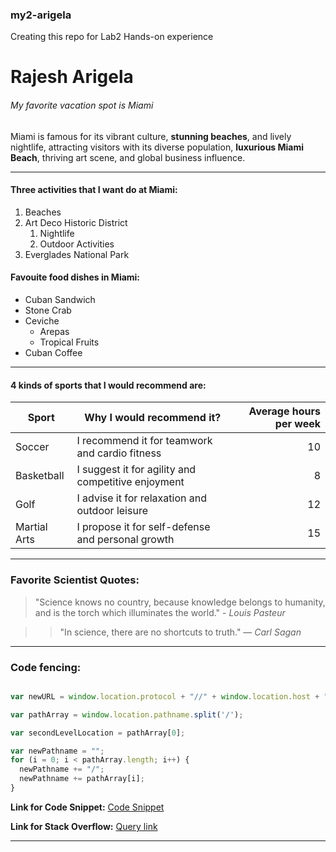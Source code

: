 ### my2-arigela
Creating this repo for Lab2 Hands-on experience

# Rajesh Arigela
###### My favorite vacation spot is Miami

Miami is famous for its vibrant culture, **stunning beaches**, and lively nightlife, attracting visitors with its diverse population, **luxurious Miami Beach**, thriving art scene, and global business influence.

***

#### Three activities that I want do at Miami:
1. Beaches
2. Art Deco Historic District
    1. Nightlife
    5. Outdoor Activities
3. Everglades National Park

#### Favouite food dishes in Miami:
* Cuban Sandwich
* Stone Crab
* Ceviche
   * Arepas
   * Tropical Fruits
* Cuban Coffee


---

#### 4 kinds of sports that I would recommend are:

| Sport | Why I would recommend it? | Average hours per week |
| --- | --- | ---: |
| Soccer | I recommend it for teamwork and cardio fitness | 10 |
| Basketball | I suggest it for agility and competitive enjoyment | 8 |
| Golf | I advise it for relaxation and outdoor leisure | 12 |
| Martial Arts | I propose it for self-defense and personal growth | 15 |

---

### Favorite Scientist Quotes:
> "Science knows no country, because knowledge belongs to humanity, and is the torch which illuminates the world." - *Louis Pasteur*

>> "In science, there are no shortcuts to truth." — *Carl Sagan*

***

### Code fencing:

```JavaScript

var newURL = window.location.protocol + "//" + window.location.host + "/" + window.location.pathname + window.location.search

var pathArray = window.location.pathname.split('/');

var secondLevelLocation = pathArray[0];

var newPathname = "";
for (i = 0; i < pathArray.length; i++) {
  newPathname += "/";
  newPathname += pathArray[i];
}

```

**Link for Code Snippet:** [Code Snippet](https://css-tricks.com/snippets/javascript/get-url-and-url-parts-in-javascript/)

**Link for Stack Overflow:** [Query link](https://stackoverflow.com/questions/1034621/get-the-current-url-with-javascript)

---